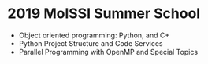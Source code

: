 # 2019 MolSSI Summer School
* Object oriented programming: Python, and C+
* Python Project Structure and Code Services
* Parallel Programming with OpenMP and Special Topics
